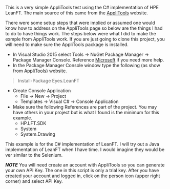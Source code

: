 This is a very simple AppliTools test using the C# implementation of HPE LeanFT.
The main source of this came from the [AppliTools](https://applitools.com/resources/tutorial/leanft/dotnet) website.

There were some setup steps that were implied or assumed one would know how to address on the AppliTools page so below are the things I had to do to have things work.  The steps below were what I did to make the exmple from AppliTools work.  If you are just going to clone this project, you will need to make sure the AppliTools package is installed.

* In Visual Studio 2015 select Tools -> NuGet Package Manager -> Package Manager Console.  Reference [Microsoft](https://docs.microsoft.com/en-us/nuget/tools/package-manager-console) if you need more help.
* In the Package Manager Console window type the following (as show from [AppliTools](https://applitools.com/resources/tutorial/leanft/dotnet)) website.
> Install-Package Eyes.LeanFT
* Create Console Application
  * File -> New -> Project
  * Templates -> Visual C# -> Console Application
* Make sure the following References are part of the project.  You may have others in your project but is what I found is the minimum for this example.
  * HP.LFT.SDK
  * System
  * System.Drawing

This example is for the C# implementation of LeanFT.  I will try out a Java implementation of LeanFT when I have time.  I would imagine they would be ver similar to the Selenium.


***NOTE*** You will need create an account with AppliTools so you can generate your own API Key.  The one in this script is only a trial key.  After you have created your account and logged in, click on the person icon (upper right corner) and select API Key.
